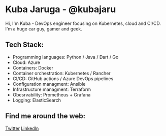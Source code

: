 # Kuba Jaruga - @kubajaru
Hi, I'm Kuba - DevOps engineer focusing on Kubernetes, cloud and CI/CD. I'm a huge car guy, gamer and geek. 

## Tech Stack:
* Programming languages: Python / Java / Dart / Go
* Cloud: Azure
* Containers: Docker
* Container orchestration: Kubernetes / Rancher
* CI/CD: GitHub actions / Azure DevOps pipelines
* Configuration managment: Ansible
* Infrastructure managment: Terraform
* Obesrvability: Prometheus + Grafana
* Logging: ElasticSearch 

## Find me around the web:
[Twitter](https://twitter.com/Kub5oN)
[LinkedIn](https://linkedin.com/in/kub5on)
